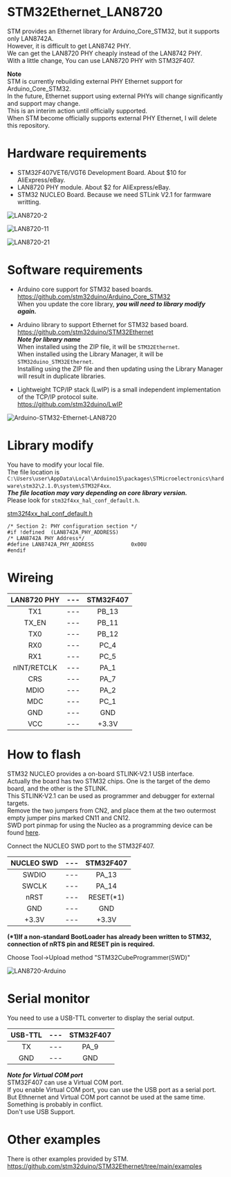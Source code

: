 # STM32Ethernet_LAN8720

STM provides an Ethernet library for Arduino_Core_STM32, but it supports only LAN8742A.   
However, it is difficult to get LAN8742 PHY.   
We can get the LAN8720 PHY cheaply instead of the LAN8742 PHY.   
With a little change, You can use LAN8720 PHY with STM32F407.

__Note__   
STM is currently rebuilding external PHY Ethernet support for Arduino_Core_STM32.   
In the future, Ethernet support using external PHYs will change significantly and support may change.   
This is an interim action until officially supported.   
When STM become officially supports external PHY Ethernet, I will delete this repository.

# Hardware requirements

- STM32F407VET6/VGT6 Development Board. About $10 for AliExpress/eBay.   
- LAN8720 PHY module. About $2 for AliExpress/eBay.   
- STM32 NUCLEO Board. Because we need STLink V2.1 for farmware writting.   

![LAN8720-2](https://user-images.githubusercontent.com/6020549/62419501-80a64d00-b6bc-11e9-9cc1-9293446bec45.JPG)

![LAN8720-11](https://user-images.githubusercontent.com/6020549/62419879-2362c980-b6c5-11e9-8bd9-0fc0ef1444b0.JPG)

![LAN8720-21](https://user-images.githubusercontent.com/6020549/62815224-ca29e880-bb51-11e9-9197-a6f8a1870501.JPG)

# Software requirements

- Arduino core support for STM32 based boards.   
https://github.com/stm32duino/Arduino_Core_STM32   
When you update the core library, ___you will need to library modify again.___   

- Arduino library to support Ethernet for STM32 based board.   
https://github.com/stm32duino/STM32Ethernet   
___Note for library name___   
When installed using the ZIP file, it will be ```STM32Ethernet```.   
When installed using the Library Manager, it will be ```STM32duino_STM32Ethernet```.   
Installing using the ZIP file and then updating using the Library Manager will result in duplicate libraries.   

- Lightweight TCP/IP stack (LwIP) is a small independent implementation of the TCP/IP protocol suite.   
https://github.com/stm32duino/LwIP   

![Arduino-STM32-Ethernet-LAN8720](https://user-images.githubusercontent.com/6020549/231913627-4294b712-bde5-4735-8569-46199f85e8d9.jpg)

# Library modify
You have to modify your local file.   
The file location is ```C:\Users\user\AppData\Local\Arduino15\packages\STMicroelectronics\hardware\stm32\2.1.0\system\STM32F4xx```.   
___The file location may vary depending on core library version.___   
Please look for ```stm32f4xx_hal_conf_default.h```.   

[stm32f4xx_hal_conf_default.h](https://github.com/stm32duino/Arduino_Core_STM32/blob/85fd492c15a87048086e7e82318c555fb6410a41/system/STM32F4xx/stm32f4xx_hal_conf_default.h#L233-L273)

```
/* Section 2: PHY configuration section */
#if !defined  (LAN8742A_PHY_ADDRESS)
/* LAN8742A PHY Address*/
#define LAN8742A_PHY_ADDRESS            0x00U
#endif
```

# Wireing

|LAN8720 PHY|---|STM32F407|
|:-:|:-:|:-:|
|TX1|---|PB_13|
|TX_EN|---|PB_11|
|TX0|---|PB_12|
|RX0|---|PC_4|
|RX1|---|PC_5|
|nINT/RETCLK|---|PA_1|
|CRS|---|PA_7|
|MDIO|---|PA_2|
|MDC|---|PC_1|
|GND|---|GND|
|VCC|---|+3.3V|

# How to flash

STM32 NUCLEO provides a on-board STLINK-V2.1 USB interface.   
Actually the board has two STM32 chips. One is the target of the demo board, and the other is the STLINK.   
This STLINK-V2.1 can be used as programmer and debugger for external targets.   
Remove the two jumpers from CN2, and place them at the two outermost empty jumper pins marked CN11 and CN12.   
SWD port pinmap for using the Nucleo as a programming device can be found [here](https://os.mbed.com/questions/7974/F401RE-Cut-off-ST-LINK/).   

Connect the NUCLEO SWD port to the STM32F407.   

|NUCLEO SWD|---|STM32F407|
|:-:|:-:|:-:|
|SWDIO|---|PA_13|
|SWCLK|---|PA_14|
|nRST|---|RESET(*1)|
|GND|---|GND|
|+3.3V|---|+3.3V|

__(*1)If a non-standard BootLoader has already been written to STM32, connection of nRTS pin and RESET pin is required.__

Choose Tool->Upload method "STM32CubeProgrammer(SWD)"

![LAN8720-Arduino](https://user-images.githubusercontent.com/6020549/113068815-07952b00-91fa-11eb-8e88-1f7aa6a9b79a.JPG)

# Serial monitor

You need to use a USB-TTL converter to display the serial output.   

|USB-TTL|---|STM32F407|
|:-:|:-:|:-:|
|TX|---|PA_9|
|GND|---|GND|

___Note for Virtual COM port___   
STM32F407 can use a Virtual COM port.   
If you enable Virtual COM port, you can use the USB port as a serial port.   
But Ethnernet and Virtual COM port cannot be used at the same time.   
Something is probably in conflict.   
Don't use USB Support.   

# Other examples
There is other examples provided by STM.   
https://github.com/stm32duino/STM32Ethernet/tree/main/examples
